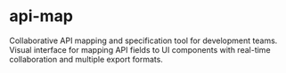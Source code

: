# api-map
Collaborative API mapping and specification tool for development teams. Visual interface for mapping API fields to UI components with real-time collaboration and multiple export formats.
